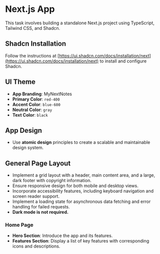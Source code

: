 # Next.js App

This task involves building a standalone Next.js project using TypeScript, Tailwind CSS, and Shadcn.

## Shadcn Installation

Follow the instructions at [https://ui.shadcn.com/docs/installation/next](https://ui.shadcn.com/docs/installation/next) to install and configure Shadcn.

## UI Theme

-   **App Branding**: MyNextNotes
-   **Primary Color**: `red-400`
-   **Accent Color**: `blue-600`
-   **Neutral Color**: `gray`
-   **Text Color**: `black`

## App Design

-   Use **atomic design** principles to create a scalable and maintainable design system.

## General Page Layout

-   Implement a grid layout with a header, main content area, and a large, dark footer with copyright information.
-   Ensure responsive design for both mobile and desktop views.
-   Incorporate accessibility features, including keyboard navigation and screen reader support.
-   Implement a loading state for asynchronous data fetching and error handling for failed requests.
-   **Dark mode is not required.**

### Home Page

-   **Hero Section**: Introduce the app and its features.
-   **Features Section**: Display a list of key features with corresponding icons and descriptions.

